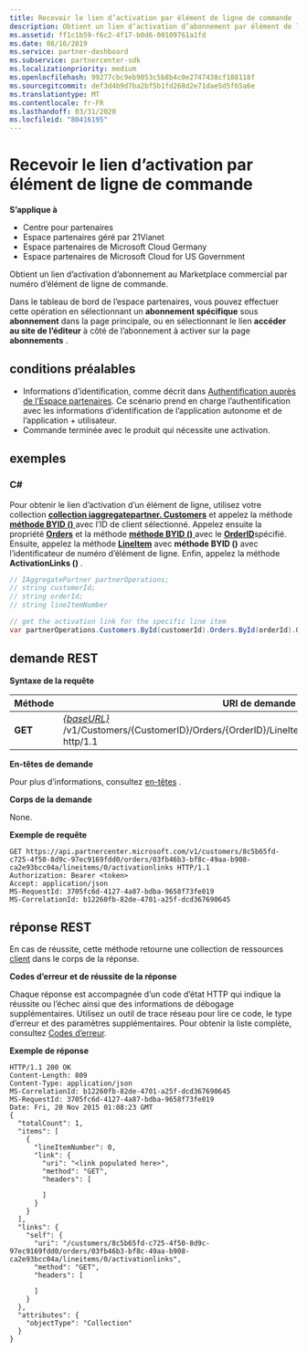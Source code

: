 ```yaml
---
title: Recevoir le lien d’activation par élément de ligne de commande
description: Obtient un lien d’activation d’abonnement par élément de ligne de commande.
ms.assetid: ff1c1b59-f6c2-4f17-b0d6-00109761a1fd
ms.date: 08/16/2019
ms.service: partner-dashboard
ms.subservice: partnercenter-sdk
ms.localizationpriority: medium
ms.openlocfilehash: 99277cbc9eb9053c5b8b4c0e2747438cf188118f
ms.sourcegitcommit: def3d4b9d7ba2bf5b1fd268d2e71dae5d5f65a6e
ms.translationtype: MT
ms.contentlocale: fr-FR
ms.lasthandoff: 03/31/2020
ms.locfileid: "80416195"
---
```

# <a name="get-activation-link-by-order-line-item"></a>Recevoir le lien d’activation par élément de ligne de commande

**S’applique à**

- Centre pour partenaires
- Espace partenaires géré par 21Vianet
- Espace partenaires de Microsoft Cloud Germany
- Espace partenaires de Microsoft Cloud for US Government

Obtient un lien d’activation d’abonnement au Marketplace commercial par numéro d’élément de ligne de commande.

Dans le tableau de bord de l’espace partenaires, vous pouvez effectuer cette opération en sélectionnant un **abonnement spécifique** sous **abonnement** dans la page principale, ou en sélectionnant le lien **accéder au site de l’éditeur** à côté de l’abonnement à activer sur la page **abonnements** .

## <a name="span-idprerequisitesspan-idprerequisitesspan-idprerequisitesprerequisites"></a><span id="Prerequisites"/><span id="prerequisites"/><span id="PREREQUISITES"/>conditions préalables

- Informations d’identification, comme décrit dans [Authentification auprès de l’Espace partenaires](partner-center-authentication.md). Ce scénario prend en charge l’authentification avec les informations d’identification de l’application autonome et de l’application + utilisateur.
- Commande terminée avec le produit qui nécessite une activation.

## <a name="span-idexamplesspan-idexamplesspan-idexamplesexamples"></a><span id="Examples"/><span id="examples"><span id="EXAMPLES"/>exemples

### <a name="c"></a>C#

Pour obtenir le lien d’activation d’un élément de ligne, utilisez votre collection [**collection iaggregatepartner. Customers**](https://docs.microsoft.com/dotnet/api/microsoft.store.partnercenter.ipartner.customers) et appelez la méthode [**méthode BYID ()** ](https://docs.microsoft.com/dotnet/api/microsoft.store.partnercenter.customers.icustomercollection.byid) avec l’ID de client sélectionné. Appelez ensuite la propriété [**Orders**](https://docs.microsoft.com/dotnet/api/microsoft.store.partnercenter.customers.icustomer.orders) et la méthode [**méthode BYID ()** ](https://docs.microsoft.com/dotnet/api/microsoft.store.partnercenter.orders.iordercollection.byid) avec le [**OrderID**](https://docs.microsoft.com/dotnet/api/microsoft.store.partnercenter.models.orders.order.id)spécifié. Ensuite, appelez la méthode [**LineItem**](https://docs.microsoft.com/dotnet/api/microsoft.store.partnercenter.orders.iordercollection.get) avec **méthode BYID ()** avec l’identificateur de numéro d’élément de ligne.  Enfin, appelez la méthode **ActivationLinks ()** .

```csharp
// IAggregatePartner partnerOperations;
// string customerId;
// string orderId;
// string lineItemNumber

// get the activation link for the specific line item 
var partnerOperations.Customers.ById(customerId).Orders.ById(orderId).OrderLineItems.ById(lineItemNumber).ActivationLinks();
```

## <a name="span-idrest_requestspan-idrest_requestspan-idrest_requestrest-request"></a><span id="REST_Request"/><span id="rest_request"/><span id="REST_REQUEST"/>demande REST

**Syntaxe de la requête**

| Méthode  | URI de demande                                                                                                                               |
|---------|-------------------------------------------------------------------------------------------------------------------------------------------|
| **GET** | [ *{baseURL}* ](partner-center-rest-urls.md)/v1/Customers/{CustomerID}/Orders/{OrderID}/LineItems/{lineItemNumber}/activationlinks http/1.1 |

**En-têtes de demande**

Pour plus d’informations, consultez [en-têtes](headers.md) .

**Corps de la demande**

None.

**Exemple de requête**

```http
GET https://api.partnercenter.microsoft.com/v1/customers/8c5b65fd-c725-4f50-8d9c-97ec9169fdd0/orders/03fb46b3-bf8c-49aa-b908-ca2e93bcc04a/lineitems/0/activationlinks HTTP/1.1
Authorization: Bearer <token>
Accept: application/json
MS-RequestId: 3705fc6d-4127-4a87-bdba-9658f73fe019
MS-CorrelationId: b12260fb-82de-4701-a25f-dcd367690645
```

## <a name="span-idrest_responsespan-idrest_responsespan-idrest_responserest-response"></a><span id="REST_Response"/><span id="rest_response"/><span id="REST_RESPONSE"/>réponse REST

En cas de réussite, cette méthode retourne une collection de ressources [client](customer-resources.md#customer) dans le corps de la réponse.

**Codes d’erreur et de réussite de la réponse**

Chaque réponse est accompagnée d’un code d’état HTTP qui indique la réussite ou l’échec ainsi que des informations de débogage supplémentaires. Utilisez un outil de trace réseau pour lire ce code, le type d’erreur et des paramètres supplémentaires. Pour obtenir la liste complète, consultez [Codes d’erreur](error-codes.md).

**Exemple de réponse**

```http
HTTP/1.1 200 OK
Content-Length: 809
Content-Type: application/json
MS-CorrelationId: b12260fb-82de-4701-a25f-dcd367690645
MS-RequestId: 3705fc6d-4127-4a87-bdba-9658f73fe019
Date: Fri, 20 Nov 2015 01:08:23 GMT
{
  "totalCount": 1,
  "items": [
    {
      "lineItemNumber": 0,
      "link": {
        "uri": "<link populated here>",
        "method": "GET",
        "headers": [
          
        ]
      }
    }
  ],
  "links": {
    "self": {
      "uri": "/customers/8c5b65fd-c725-4f50-8d9c-97ec9169fdd0/orders/03fb46b3-bf8c-49aa-b908-ca2e93bcc04a/lineitems/0/activationlinks",
      "method": "GET",
      "headers": [
        
      ]
    }
  },
  "attributes": {
    "objectType": "Collection"
  }
}
```
